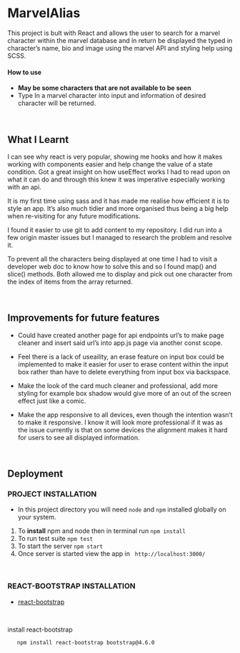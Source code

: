 # MarvelAlias

This project is bult with React and allows the user to search for a marvel character within the marvel database and in return be displayed the typed in character’s name, bio and image using the marvel API and styling help using SCSS.

#### How to use
- **May be some characters that are not available to be seen** 
-	Type In a marvel character into input and information of desired character will be returned.

<br />

## What I Learnt
I can see why react is very popular, showing me hooks and how it makes working with components easier and help change the value of a state condition. Got a great insight on how useEffect works I had to read upon on what it can do and through this knew it was imperative especially working with an api.

It is my first time using sass and it has made me realise how efficient it is to style an app. It’s also much tidier and more organised thus being a big help when re-visiting for any future modifications.

I found it easier to use git to add content to my repository. I did run into a few origin master issues but I managed to research the problem and resolve it.  

To prevent all the characters being displayed at one time I had to visit a developer web doc to know how to solve this and so I found map() and slice() methods. Both allowed me to display and pick out one character from the index of items from the array returned.

<br />

## Improvements for future features
- Could have created another page for api endpoints url’s to make page cleaner and insert said url’s into app.js page via another const scope.

- Feel there is a lack of useaility, an erase feature on input box could be implemented to make it easier for user to erase content within the input box rather than have to delete everything from input box via backspace.

- Make the look of the card much cleaner and professional, add more styling for example box shadow would give more of an out of the screen effect just like a comic.

- Make the app responsive to all devices, even though the intention wasn’t to make it responsive. I know it will look more professional if it was as the issue currently is that on some devices the alignment makes it hard for users to see all displayed information.

<br />

## Deployment
### PROJECT INSTALLATION
 * In this project directory you will need `node` and `npm` installed globally on your system.
 
1.	To **install** npm and node then in terminal run `npm install`
2.	To run test suite `npm test`
3.	To start the server `npm start`
4.	Once server is started view the app in ` http://localhost:3000/`

<br />

### REACT-BOOTSTRAP INSTALLATION
- [react-bootstrap](https://react-bootstrap.github.io/getting-started/introduction)

<br />

install react-bootstrap

       npm install react-bootstrap bootstrap@4.6.0

<br />
